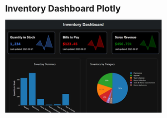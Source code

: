 # Inventory Dashboard Plotly 

![Dashboard Image](https://github.com/saadrasheeddev/inventory_dashboard_plotly/blob/main/Dashboard.jpg?raw=true)
 
